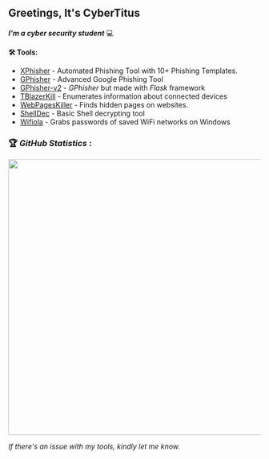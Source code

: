 ## Greetings, It's CyberTitus
***I'm a cyber security student*** 💻

**🛠️ Tools:**
 - <a href="https://github.com/CyberTitus/XPhisher">XPhisher</a>  - Automated Phishing Tool with 10+ Phishing Templates.
 - <a href="https://github.com/CyberTitus/GPhisher">GPhisher</a> - Advanced Google Phishing Tool
 - <a href="https://github.com/CyberTitus/GPhisher-v2">GPhisher-v2</a> - *GPhisher* but made with *Flask* framework
 - <a href="https://github.com/CyberTitus/TBlazerKill">TBlazerKill</a> - Enumerates information about connected devices
 - <a href="https://github.com/CyberTitus/WebPagesKiller">WebPagesKiller</a> - Finds hidden pages on websites.
 - <a href="https://github.com/CyberTitus/ShellDec">ShellDec</a> - Basic Shell decrypting tool
 - <a href="https://github.com/CyberTitus/Wifiola">Wifiola</a> - Grabs passwords of saved WiFi networks on Windows

### 🏆 *GitHub Statistics* :
 <a href="https://github.com/CyberTitus"><img width=550 src="https://github-profile-trophy.vercel.app/?username=CyberTitus&theme=onedark&no-frame=true&title=Followers,Commit,Repository"/></a>

*If there's an issue with my tools, kindly let me know.*
